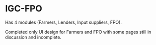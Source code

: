 # IGC-FPO

Has 4 modules (Farmers, Lenders, Input suppliers, FPO).

Completed only UI design for Farmers and FPO with some pages still in discussion and incomplete.
